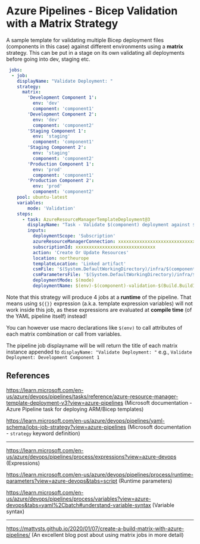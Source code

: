 # Azure Pipelines - Bicep Validation with a Matrix Strategy

A sample template for validating multiple Bicep deployment files (components in this case) against different environments using a **matrix** strategy. This can be put in a stage on its own validating all deployments before going into dev, staging etc.

```yaml
 jobs: 
  - job: 
	displayName: "Validate Deployment: "
	strategy:
	  matrix: 
		'Development Component 1':
		  env: 'dev'
		  component: 'component1'
		'Development Component 2':
		  env: 'dev'
		  component: 'component2'
		'Staging Component 1':
		  env: 'staging'
		  component: 'component1'
		'Staging Component 2':
		  env: 'staging'
		  component: 'component2'
		'Production Component 1':
		  env: 'prod'
		  component: 'component1'
		'Production Component 2':
		  env: 'prod'
		  component: 'component2'
	pool: ubuntu-latest
	variables:
		mode: 'Validation'
	steps:
	  - task: AzureResourceManagerTemplateDeployment@3
		displayName: "Task - Validate $(component) deployment against $(env)"
		inputs:
		  deploymentScope: 'Subscription'
		  azureResourceManagerConnection: xxxxxxxxxxxxxxxxxxxxxxxxxxxxxx
		  subscriptionId: xxxxxxxxxxxxxxxxxxxxxxxxxxxxxx
		  action: 'Create Or Update Resources'
		  location: northeurope
		  templateLocation: 'Linked artifact'
		  csmFile: '$(System.DefaultWorkingDirectory)/infra/$(component)/main.bicep'
		  csmParametersFile: '$(System.DefaultWorkingDirectory)/infra/$(component)/config/main-$(env).template.parameters.json'
		  deploymentMode: $(mode)
		  deploymentName: $(env)-$(component)-validation-$(Build.BuildId)
```

Note that this strategy will produce 4 jobs at a **runtime** of the pipeline. That means using `${{}}` expression (a.k.a. template expression variables) will not work inside this job, as these expressions are evaluated at **compile time** (of the YAML pipeline itself) instead!

You can however use macro declarations like `$(env)` to call attributes of each matrix combination or call from variables. 

The pipeline job displayname will be will return the title of each matrix instance appended to  `displayName: "Validate Deployment: "`  e.g.,  `Validate Deployment: Development Component 1`

## References

https://learn.microsoft.com/en-us/azure/devops/pipelines/tasks/reference/azure-resource-manager-template-deployment-v3?view=azure-pipelines (Microsoft documentation - Azure Pipeline task for deploying ARM/Bicep templates)

https://learn.microsoft.com/en-us/azure/devops/pipelines/yaml-schema/jobs-job-strategy?view=azure-pipelines (Microsoft documentation  - `strategy` keyword definition)

---

https://learn.microsoft.com/en-us/azure/devops/pipelines/process/expressions?view=azure-devops (Expressions)

https://learn.microsoft.com/en-us/azure/devops/pipelines/process/runtime-parameters?view=azure-devops&tabs=script (Runtime parameters)

https://learn.microsoft.com/en-us/azure/devops/pipelines/process/variables?view=azure-devops&tabs=yaml%2Cbatch#understand-variable-syntax (Variable syntax)

---

https://mattvsts.github.io/2020/01/07/create-a-build-matrix-with-azure-pipelines/ (An excellent blog post about using matrix jobs in more detail)

